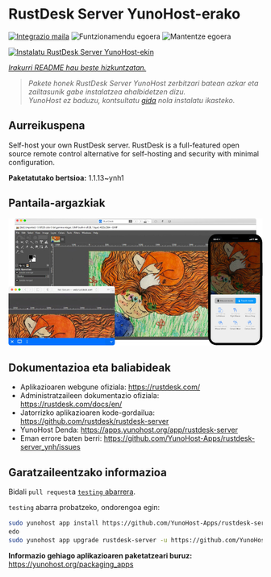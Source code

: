 <!--
Ohart ongi: README hau automatikoki sortu da <https://github.com/YunoHost/apps/tree/master/tools/readme_generator>ri esker
EZ editatu eskuz.
-->

# RustDesk Server YunoHost-erako

[![Integrazio maila](https://apps.yunohost.org/badge/integration/rustdesk-server)](https://ci-apps.yunohost.org/ci/apps/rustdesk-server/)
![Funtzionamendu egoera](https://apps.yunohost.org/badge/state/rustdesk-server)
![Mantentze egoera](https://apps.yunohost.org/badge/maintained/rustdesk-server)

[![Instalatu RustDesk Server YunoHost-ekin](https://install-app.yunohost.org/install-with-yunohost.svg)](https://install-app.yunohost.org/?app=rustdesk-server)

*[Irakurri README hau beste hizkuntzatan.](./ALL_README.md)*

> *Pakete honek RustDesk Server YunoHost zerbitzari batean azkar eta zailtasunik gabe instalatzea ahalbidetzen dizu.*  
> *YunoHost ez baduzu, kontsultatu [gida](https://yunohost.org/install) nola instalatu ikasteko.*

## Aurreikuspena

Self-host your own RustDesk server. RustDesk is a full-featured open source remote control alternative for self-hosting and security with minimal configuration.

**Paketatutako bertsioa:** 1.1.13~ynh1

## Pantaila-argazkiak

![RustDesk Server(r)en pantaila-argazkia](./doc/screenshots/screenshot.png)

## Dokumentazioa eta baliabideak

- Aplikazioaren webgune ofiziala: <https://rustdesk.com/>
- Administratzaileen dokumentazio ofiziala: <https://rustdesk.com/docs/en/>
- Jatorrizko aplikazioaren kode-gordailua: <https://github.com/rustdesk/rustdesk-server>
- YunoHost Denda: <https://apps.yunohost.org/app/rustdesk-server>
- Eman errore baten berri: <https://github.com/YunoHost-Apps/rustdesk-server_ynh/issues>

## Garatzaileentzako informazioa

Bidali `pull request`a [`testing` abarrera](https://github.com/YunoHost-Apps/rustdesk-server_ynh/tree/testing).

`testing` abarra probatzeko, ondorengoa egin:

```bash
sudo yunohost app install https://github.com/YunoHost-Apps/rustdesk-server_ynh/tree/testing --debug
edo
sudo yunohost app upgrade rustdesk-server -u https://github.com/YunoHost-Apps/rustdesk-server_ynh/tree/testing --debug
```

**Informazio gehiago aplikazioaren paketatzeari buruz:** <https://yunohost.org/packaging_apps>
